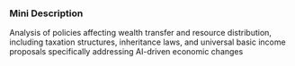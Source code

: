 ### Mini Description

Analysis of policies affecting wealth transfer and resource distribution, including taxation structures, inheritance laws, and universal basic income proposals specifically addressing AI-driven economic changes
